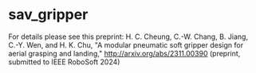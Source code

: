 # sav_gripper
For details please see this preprint: H. C. Cheung, C.-W. Chang, B. Jiang, C.-Y. Wen, and H. K. Chu, "A modular pneumatic soft gripper design for aerial grasping and landing," http://arxiv.org/abs/2311.00390 (preprint, submitted to IEEE RoboSoft 2024)
